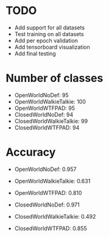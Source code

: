 # TODO

* Add support for all datasets
* Test training on all datasets
* Add per epoch validation
* Add tensorboard visualization
* Add final testing


# Number of classes

* OpenWorldNoDef: 95
* OpenWorldWalkieTalkie: 100
* OpenWorldWTFPAD: 95
* ClosedWorldNoDef: 94
* ClosedWorldWalkieTalkie: 99
* ClosedWorldWTFPAD: 94

# Accuracy

* OpenWorldNoDef: 0.957
* OpenWorldWalkieTalkie: 0.631
* OpenWorldWTFPAD: 0.810

* ClosedWorldNoDef: 0.971
* ClosedWorldWalkieTalkie: 0.492
* ClosedWorldWTFPAD: 0.855
